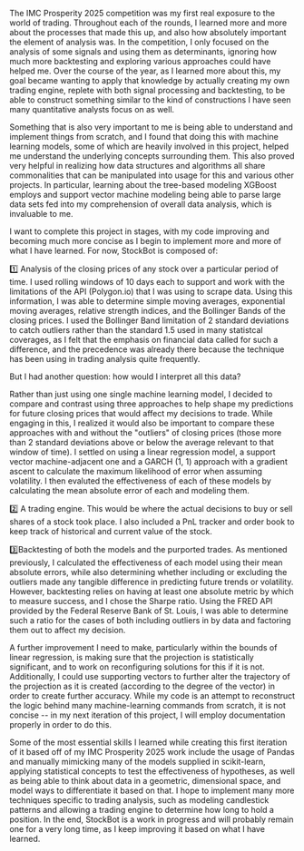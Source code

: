 The IMC Prosperity 2025 competition was my first real exposure to the world of trading. Throughout each of the rounds, I learned more and more about the processes that made this up, and also how absolutely important the element of analysis was. In the competition, I only focused on the analysis of some signals and using them as determinants, ignoring how much more backtesting and exploring various approaches could have helped me. Over the course of the year, as I learned more about this, my goal became wanting to apply that knowledge by actually creating my own trading engine, replete with both signal processing and backtesting, to be able to construct something similar to the kind of constructions I have seen many quantitative analysts focus on as well.

Something that is also very important to me is being able to understand and implement things from scratch, and I found that doing this with machine learning models, some of which are heavily involved in this project, helped me understand the underlying concepts surrounding them. This also proved very helpful in realizing how data structures and algorithms all share commonalities that can be manipulated into usage for this and various other projects. In particular, learning about the tree-based modeling XGBoost employs and support vector machine modeling being able to parse large data sets fed into my comprehension of overall data analysis, which is invaluable to me.

I want to complete this project in stages, with my code improving and becoming much more concise as I begin to implement more and more of what I have learned. For now, StockBot is composed of:

1️⃣ Analysis of the closing prices of any stock over a particular period of time. I used rolling windows of 10 days each to support and work with the limitations of the API (Polygon.io) that I was using to scrape data. Using this information, I was able to determine simple moving averages, exponential moving averages, relative strength indices, and the Bollinger Bands of the closing prices. I used the Bollinger Band limitation of 2 standard deviations to catch outliers rather than the standard 1.5 used in many statistcal coverages, as I felt that the emphasis on financial data called for such a difference, and the precedence was already there because the technique has been using in trading analysis quite frequently. 

But I had another question: how would I interpret all this data?

Rather than just using one single machine learning model, I decided to compare and contrast using three approaches to help shape my predictions for future closing prices that would affect my decisions to trade. While engaging in this, I realized it would also be important to compare these approaches with and without the "outliers" of closing prices (those more than 2 standard deviations above or below the average relevant to that window of time). I settled on using a linear regression model, a support vector machine-adjacent one and a GARCH (1, 1) approach with a gradient ascent to calculate the maximum likelihood of error when assuming volatility. I then evaluted the effectiveness of each of these models by calculating the mean absolute error of each and modeling them. 

2️⃣ A trading engine. This would be where the actual decisions to buy or sell shares of a stock took place. I also included a PnL tracker and order book to keep track of historical and current value of the stock.

3️⃣Backtesting of both the models and the purported trades. As mentioned previously, I calculated the effectiveness of each model using their mean absolute errors, while also determining whether including or excluding the outliers made any tangible difference in predicting future trends or volatility. However, backtesting relies on having at least one absolute metric by which to measure success, and I chose the Sharpe ratio. Using the FRED API provided by the Federal Reserve Bank of St. Louis, I was able to determine such a ratio for the cases of both including outliers in by data and factoring them out to affect my decision.

A further improvement I need to make, particularly within the bounds of linear regression, is making sure that the projection is statistically significant, and to work on reconfiguring solutions for this if it is not. Additionally, I could use supporting vectors to further alter the trajectory of the projection as it is created (according to the degree of the vector) in order to create further accuracy. While my code is an attempt to reconstruct the logic behind many machine-learning commands from scratch, it is not concise -- in my next iteration of this project, I will employ  documentation properly in order to do this.

Some of the most essential skills I learned while creating this first iteration of it based off of my IMC Prosperity 2025 work include the usage of Pandas and manually mimicking many of the models supplied in scikit-learn, applying statistical concepts to test the effectiveness of hypotheses, as well as being able to think about data in a geometric, dimensional space, and model ways to differentiate it based on that. I hope to implement many more techniques specific to trading analysis, such as modeling candlestick patterns and allowing a trading engine to determine how long to hold a position. In the end, StockBot is a work in progress and will probably remain one for a very long time, as I keep improving it based on what I have learned.
